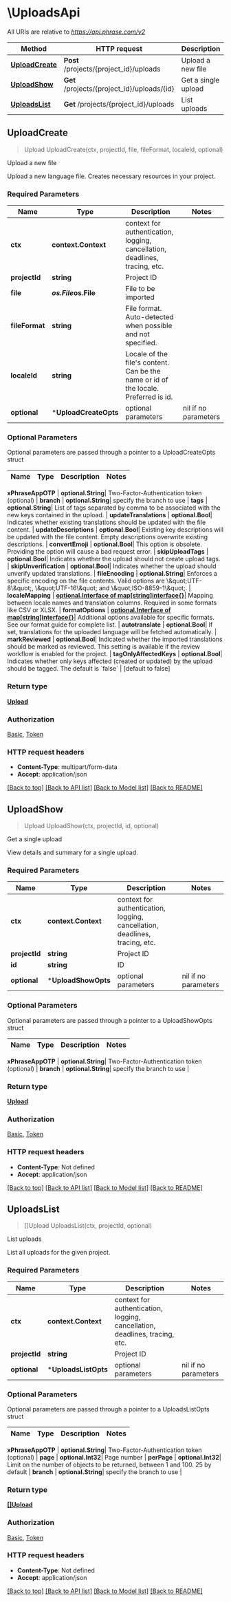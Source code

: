 # \UploadsApi

All URIs are relative to *https://api.phrase.com/v2*

Method | HTTP request | Description
------------- | ------------- | -------------
[**UploadCreate**](UploadsApi.md#UploadCreate) | **Post** /projects/{project_id}/uploads | Upload a new file
[**UploadShow**](UploadsApi.md#UploadShow) | **Get** /projects/{project_id}/uploads/{id} | Get a single upload
[**UploadsList**](UploadsApi.md#UploadsList) | **Get** /projects/{project_id}/uploads | List uploads



## UploadCreate

> Upload UploadCreate(ctx, projectId, file, fileFormat, localeId, optional)

Upload a new file

Upload a new language file. Creates necessary resources in your project.

### Required Parameters


Name | Type | Description  | Notes
------------- | ------------- | ------------- | -------------
**ctx** | **context.Context** | context for authentication, logging, cancellation, deadlines, tracing, etc.
**projectId** | **string**| Project ID | 
**file** | ***os.File*****os.File**| File to be imported | 
**fileFormat** | **string**| File format. Auto-detected when possible and not specified. | 
**localeId** | **string**| Locale of the file&#39;s content. Can be the name or id of the locale. Preferred is id. | 
 **optional** | ***UploadCreateOpts** | optional parameters | nil if no parameters

### Optional Parameters

Optional parameters are passed through a pointer to a UploadCreateOpts struct


Name | Type | Description  | Notes
------------- | ------------- | ------------- | -------------




 **xPhraseAppOTP** | **optional.String**| Two-Factor-Authentication token (optional) | 
 **branch** | **optional.String**| specify the branch to use | 
 **tags** | **optional.String**| List of tags separated by comma to be associated with the new keys contained in the upload. | 
 **updateTranslations** | **optional.Bool**| Indicates whether existing translations should be updated with the file content. | 
 **updateDescriptions** | **optional.Bool**| Existing key descriptions will be updated with the file content. Empty descriptions overwrite existing descriptions. | 
 **convertEmoji** | **optional.Bool**| This option is obsolete. Providing the option will cause a bad request error. | 
 **skipUploadTags** | **optional.Bool**| Indicates whether the upload should not create upload tags. | 
 **skipUnverification** | **optional.Bool**| Indicates whether the upload should unverify updated translations. | 
 **fileEncoding** | **optional.String**| Enforces a specific encoding on the file contents. Valid options are \\\&quot;UTF-8\\\&quot;, \\\&quot;UTF-16\\\&quot; and \\\&quot;ISO-8859-1\\\&quot;. | 
 **localeMapping** | [**optional.Interface of map[string]interface{}**](map[string]interface{}.md)| Mapping between locale names and translation columns. Required in some formats like CSV or XLSX. | 
 **formatOptions** | [**optional.Interface of map[string]interface{}**](map[string]interface{}.md)| Additional options available for specific formats. See our format guide for complete list. | 
 **autotranslate** | **optional.Bool**| If set, translations for the uploaded language will be fetched automatically. | 
 **markReviewed** | **optional.Bool**| Indicated whether the imported translations should be marked as reviewed. This setting is available if the review workflow is enabled for the project. | 
 **tagOnlyAffectedKeys** | **optional.Bool**| Indicates whether only keys affected (created or updated) by the upload should be tagged. The default is &#x60;false&#x60; | [default to false]

### Return type

[**Upload**](Upload.md)

### Authorization

[Basic](../README.md#Basic), [Token](../README.md#Token)

### HTTP request headers

- **Content-Type**: multipart/form-data
- **Accept**: application/json

[[Back to top]](#) [[Back to API list]](../README.md#documentation-for-api-endpoints)
[[Back to Model list]](../README.md#documentation-for-models)
[[Back to README]](../README.md)


## UploadShow

> Upload UploadShow(ctx, projectId, id, optional)

Get a single upload

View details and summary for a single upload.

### Required Parameters


Name | Type | Description  | Notes
------------- | ------------- | ------------- | -------------
**ctx** | **context.Context** | context for authentication, logging, cancellation, deadlines, tracing, etc.
**projectId** | **string**| Project ID | 
**id** | **string**| ID | 
 **optional** | ***UploadShowOpts** | optional parameters | nil if no parameters

### Optional Parameters

Optional parameters are passed through a pointer to a UploadShowOpts struct


Name | Type | Description  | Notes
------------- | ------------- | ------------- | -------------


 **xPhraseAppOTP** | **optional.String**| Two-Factor-Authentication token (optional) | 
 **branch** | **optional.String**| specify the branch to use | 

### Return type

[**Upload**](Upload.md)

### Authorization

[Basic](../README.md#Basic), [Token](../README.md#Token)

### HTTP request headers

- **Content-Type**: Not defined
- **Accept**: application/json

[[Back to top]](#) [[Back to API list]](../README.md#documentation-for-api-endpoints)
[[Back to Model list]](../README.md#documentation-for-models)
[[Back to README]](../README.md)


## UploadsList

> []Upload UploadsList(ctx, projectId, optional)

List uploads

List all uploads for the given project.

### Required Parameters


Name | Type | Description  | Notes
------------- | ------------- | ------------- | -------------
**ctx** | **context.Context** | context for authentication, logging, cancellation, deadlines, tracing, etc.
**projectId** | **string**| Project ID | 
 **optional** | ***UploadsListOpts** | optional parameters | nil if no parameters

### Optional Parameters

Optional parameters are passed through a pointer to a UploadsListOpts struct


Name | Type | Description  | Notes
------------- | ------------- | ------------- | -------------

 **xPhraseAppOTP** | **optional.String**| Two-Factor-Authentication token (optional) | 
 **page** | **optional.Int32**| Page number | 
 **perPage** | **optional.Int32**| Limit on the number of objects to be returned, between 1 and 100. 25 by default | 
 **branch** | **optional.String**| specify the branch to use | 

### Return type

[**[]Upload**](Upload.md)

### Authorization

[Basic](../README.md#Basic), [Token](../README.md#Token)

### HTTP request headers

- **Content-Type**: Not defined
- **Accept**: application/json

[[Back to top]](#) [[Back to API list]](../README.md#documentation-for-api-endpoints)
[[Back to Model list]](../README.md#documentation-for-models)
[[Back to README]](../README.md)

